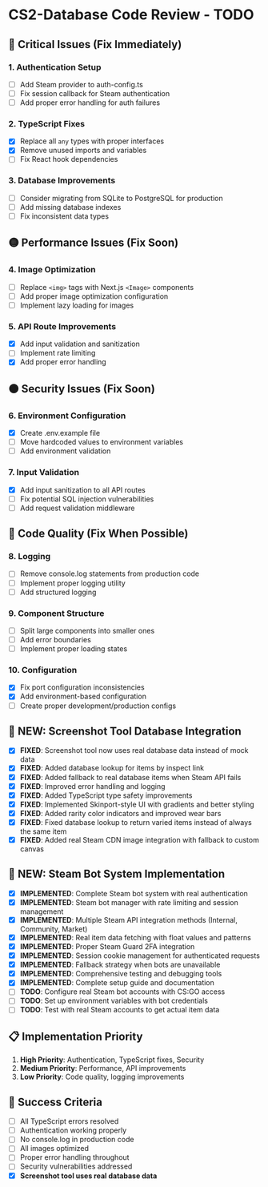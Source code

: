 # CS2-Database Code Review - TODO

## 🔴 Critical Issues (Fix Immediately)

### 1. Authentication Setup
- [ ] Add Steam provider to auth-config.ts
- [ ] Fix session callback for Steam authentication
- [ ] Add proper error handling for auth failures

### 2. TypeScript Fixes
- [x] Replace all `any` types with proper interfaces
- [x] Remove unused imports and variables
- [ ] Fix React hook dependencies

### 3. Database Improvements
- [ ] Consider migrating from SQLite to PostgreSQL for production
- [ ] Add missing database indexes
- [ ] Fix inconsistent data types

## 🟡 Performance Issues (Fix Soon)

### 4. Image Optimization
- [ ] Replace `<img>` tags with Next.js `<Image>` components
- [ ] Add proper image optimization configuration
- [ ] Implement lazy loading for images

### 5. API Route Improvements
- [x] Add input validation and sanitization
- [ ] Implement rate limiting
- [x] Add proper error handling

## 🟠 Security Issues (Fix Soon)

### 6. Environment Configuration
- [x] Create .env.example file
- [ ] Move hardcoded values to environment variables
- [ ] Add environment validation

### 7. Input Validation
- [x] Add input sanitization to all API routes
- [ ] Fix potential SQL injection vulnerabilities
- [ ] Add request validation middleware

## 🔵 Code Quality (Fix When Possible)

### 8. Logging
- [ ] Remove console.log statements from production code
- [ ] Implement proper logging utility
- [ ] Add structured logging

### 9. Component Structure
- [ ] Split large components into smaller ones
- [ ] Add error boundaries
- [ ] Implement proper loading states

### 10. Configuration
- [x] Fix port configuration inconsistencies
- [x] Add environment-based configuration
- [ ] Create proper development/production configs

## 🎯 **NEW: Screenshot Tool Database Integration**
- [x] **FIXED**: Screenshot tool now uses real database data instead of mock data
- [x] **FIXED**: Added database lookup for items by inspect link
- [x] **FIXED**: Added fallback to real database items when Steam API fails
- [x] **FIXED**: Improved error handling and logging
- [x] **FIXED**: Added TypeScript type safety improvements
- [x] **FIXED**: Implemented Skinport-style UI with gradients and better styling
- [x] **FIXED**: Added rarity color indicators and improved wear bars
- [x] **FIXED**: Fixed database lookup to return varied items instead of always the same item
- [x] **FIXED**: Added real Steam CDN image integration with fallback to custom canvas

## 🚀 **NEW: Steam Bot System Implementation**
- [x] **IMPLEMENTED**: Complete Steam bot system with real authentication
- [x] **IMPLEMENTED**: Steam bot manager with rate limiting and session management
- [x] **IMPLEMENTED**: Multiple Steam API integration methods (Internal, Community, Market)
- [x] **IMPLEMENTED**: Real item data fetching with float values and patterns
- [x] **IMPLEMENTED**: Proper Steam Guard 2FA integration
- [x] **IMPLEMENTED**: Session cookie management for authenticated requests
- [x] **IMPLEMENTED**: Fallback strategy when bots are unavailable
- [x] **IMPLEMENTED**: Comprehensive testing and debugging tools
- [x] **IMPLEMENTED**: Complete setup guide and documentation
- [ ] **TODO**: Configure real Steam bot accounts with CS:GO access
- [ ] **TODO**: Set up environment variables with bot credentials
- [ ] **TODO**: Test with real Steam accounts to get actual item data

## 📋 Implementation Priority

1. **High Priority**: Authentication, TypeScript fixes, Security
2. **Medium Priority**: Performance, API improvements
3. **Low Priority**: Code quality, logging improvements

## 🎯 Success Criteria

- [ ] All TypeScript errors resolved
- [ ] Authentication working properly
- [ ] No console.log in production code
- [ ] All images optimized
- [ ] Proper error handling throughout
- [ ] Security vulnerabilities addressed
- [x] **Screenshot tool uses real database data** 